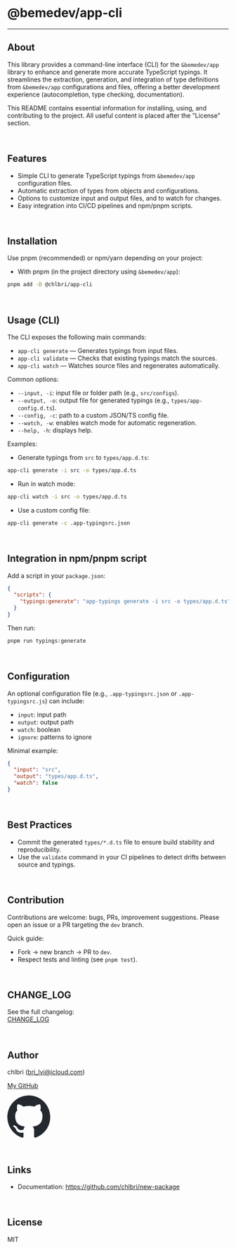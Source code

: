# @bemedev/app-cli

---

## About

This library provides a command-line interface (CLI) for the `&bemedev/app`
library to enhance and generate more accurate TypeScript typings. It
streamlines the extraction, generation, and integration of type definitions
from `&bemedev/app` configurations and files, offering a better development
experience (autocompletion, type checking, documentation).

This README contains essential information for installing, using, and
contributing to the project. All useful content is placed after the
"License" section.

<br/>

## Features

- Simple CLI to generate TypeScript typings from `&bemedev/app`
  configuration files.
- Automatic extraction of types from objects and configurations.
- Options to customize input and output files, and to watch for changes.
- Easy integration into CI/CD pipelines and npm/pnpm scripts.

<br/>

## Installation

Use pnpm (recommended) or npm/yarn depending on your project:

- With pnpm (in the project directory using `&bemedev/app`):

```sh
pnpm add -D @chlbri/app-cli
```

<br/>

## Usage (CLI)

The CLI exposes the following main commands:

- `app-cli generate` — Generates typings from input files.
- `app-cli validate` — Checks that existing typings match the sources.
- `app-cli watch` — Watches source files and regenerates automatically.

Common options:

- `--input, -i`: input file or folder path (e.g., `src/configs`).
- `--output, -o`: output file for generated typings (e.g.,
  `types/app-config.d.ts`).
- `--config, -c`: path to a custom JSON/TS config file.
- `--watch, -w`: enables watch mode for automatic regeneration.
- `--help, -h`: displays help.

Examples:

- Generate typings from `src` to `types/app.d.ts`:

```sh
app-cli generate -i src -o types/app.d.ts
```

- Run in watch mode:

```sh
app-cli watch -i src -o types/app.d.ts
```

- Use a custom config file:

```sh
app-cli generate -c .app-typingsrc.json
```

<br/>

## Integration in npm/pnpm script

Add a script in your `package.json`:

```json
{
  "scripts": {
    "typings:generate": "app-typings generate -i src -o types/app.d.ts"
  }
}
```

Then run:

```sh
pnpm run typings:generate
```

<br/>

## Configuration

An optional configuration file (e.g., `.app-typingsrc.json` or
`.app-typingsrc.js`) can include:

- `input`: input path
- `output`: output path
- `watch`: boolean
- `ignore`: patterns to ignore

Minimal example:

```json
{
  "input": "src",
  "output": "types/app.d.ts",
  "watch": false
}
```

<br/>

## Best Practices

- Commit the generated `types/*.d.ts` file to ensure build stability and
  reproducibility.
- Use the `validate` command in your CI pipelines to detect drifts between
  source and typings.

<br/>

## Contribution

Contributions are welcome: bugs, PRs, improvement suggestions. Please open
an issue or a PR targeting the `dev` branch.

Quick guide:

- Fork → new branch → PR to `dev`.
- Respect tests and linting (see `pnpm test`).

<br/>

## CHANGE_LOG

See the full changelog:  
[CHANGE_LOG](https://github.com/chlbri/app-cli/blob/main/CHANGE_LOG.md)

<br/>

## Author

chlbri (bri_lvi@icloud.com)

[My GitHub](https://github.com/chlbri?tab=repositories)

[<svg width="98" height="96" xmlns="http://www.w3.org/2000/svg"><path fill-rule="evenodd" clip-rule="evenodd" d="M48.854 0C21.839 0 0 22 0 49.217c0 21.756 13.993 40.172 33.405 46.69 2.427.49 3.316-1.059 3.316-2.362 0-1.141-.08-5.052-.08-9.127-13.59 2.934-16.42-5.867-16.42-5.867-2.184-5.704-5.42-7.17-5.42-7.17-4.448-3.015.324-3.015.324-3.015 4.934.326 7.523 5.052 7.523 5.052 4.367 7.496 11.404 5.378 14.235 4.074.404-3.178 1.699-5.378 3.074-6.6-10.839-1.141-22.243-5.378-22.243-24.283 0-5.378 1.94-9.778 5.014-13.2-.485-1.222-2.184-6.275.486-13.038 0 0 4.125-1.304 13.426 5.052a46.97 46.97 0 0 1 12.214-1.63c4.125 0 8.33.571 12.213 1.63 9.302-6.356 13.427-5.052 13.427-5.052 2.67 6.763.97 11.816.485 13.038 3.155 3.422 5.015 7.822 5.015 13.2 0 18.905-11.404 23.06-22.324 24.283 1.78 1.548 3.316 4.481 3.316 9.126 0 6.6-.08 11.897-.08 13.526 0 1.304.89 2.853 3.316 2.364 19.412-6.52 33.405-24.935 33.405-46.691C97.707 22 75.788 0 48.854 0z" fill="#24292f"/></svg>](https://github.com/chlbri?tab=repositories)

<br/>

## Links

- Documentation: https://github.com/chlbri/new-package

<br/>

## License

MIT
